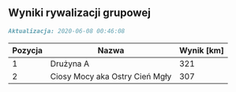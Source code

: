 ## Wyniki rywalizacji grupowej

```markdown
Aktualizacja: 2020-06-08 00:46:08
```

Pozycja | Nazwa | Wynik [km] |
------------ | -------------  | -------------
 1 |Drużyna A | 321 
 2 |Ciosy Mocy aka Ostry Cień Mgły | 307